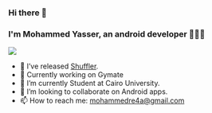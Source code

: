 ### Hi there 👋
### I'm Mohammed Yasser, an android developer 📱👩‍💻
![](https://miro.medium.com/max/8418/1*C9YTPhelGjw4AoXlHeuqig.png)
- 🔭 I’ve released [Shuffler](https://play.google.com/store/apps/details?id=com.myasser.shuffler).
- 🤞 Currently working on Gymate
- 🌱 I’m currently Student at Cairo University.
- 🤝 I’m looking to collaborate on Android apps.
- 📫 How to reach me: mohammedre4a@gmail.com
